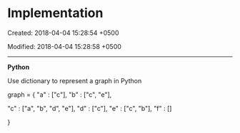# Implementation

Created: 2018-04-04 15:28:54 +0500

Modified: 2018-04-04 15:28:58 +0500

---

**Python**

Use dictionary to represent a graph in Python

graph = { "a" : ["c"],
"b" : ["c", "e"],

"c" : ["a", "b", "d", "e"],
"d" : ["c"],
"e" : ["c", "b"],
"f" : []

}


